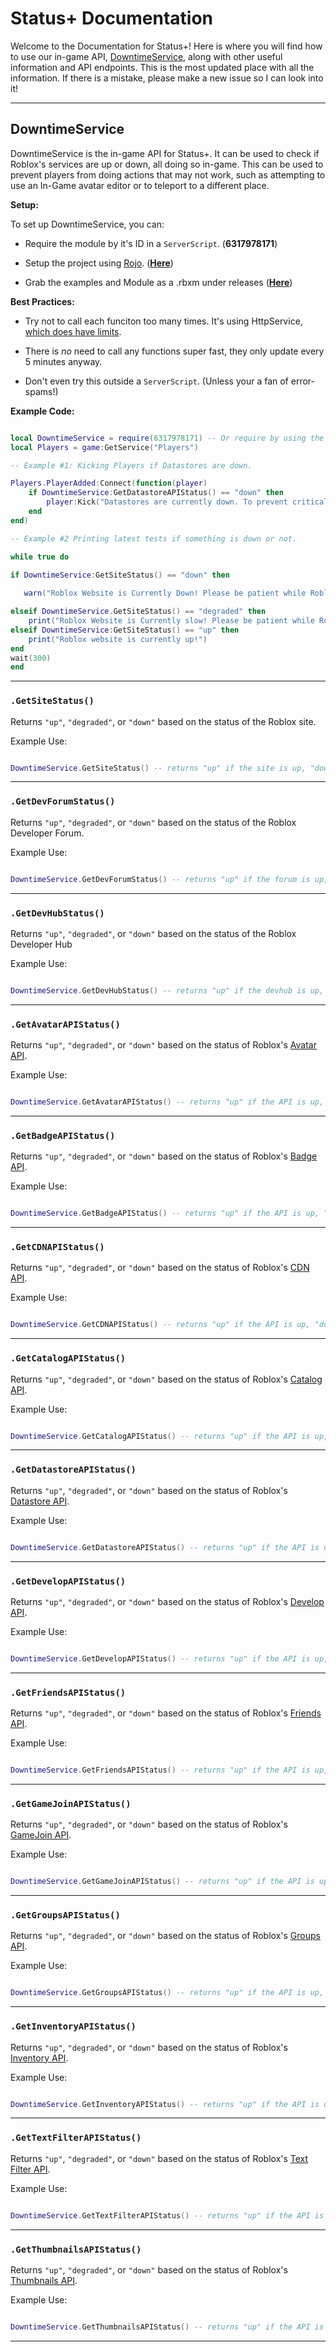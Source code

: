 # Status+ Documentation

Welcome to the Documentation for Status+! Here is where you will find how to use our in-game API, [DowntimeService](https://github.com/Status-Plus/DowntimeService), along with other useful information and API endpoints. This is the most updated place with all the information. If there is a mistake, please make a new issue so I can look into it!

<hr>

## DowntimeService

DowntimeService is the in-game API for Status+. It can be used to check if Roblox's services are up or down, all doing so in-game. This can be used to prevent players from doing actions that may not work, such as attempting to use an In-Game avatar editor or to teleport to a different place. 

**Setup:**

To set up DowntimeService, you can:

* Require the module by it's ID in a `ServerScript`. (**6317978171**)

* Setup the project using [Rojo](https://rojo.space/). (**[Here](https://github.com/Status-Plus/DowntimeService)**)

* Grab the examples and Module as a .rbxm under releases (**[Here](https://github.com/Status-Plus/DowntimeService/releases)**)


**Best Practices:**

* Try not to call each funciton too many times. It's using HttpService, [which does have limits](https://developer.roblox.com/en-us/api-reference/class/HttpService).

* There is *no* need to call any functions super fast, they only update every 5 minutes anyway.

* Don't even try this outside a `ServerScript`. (Unless your a fan of error-spams!)

**Example Code:**

```lua

local DowntimeService = require(6317978171) -- Or require by using the file path. (Requiring by ID is better for quicker updates.)
local Players = game:GetService("Players")

-- Example #1: Kicking Players if Datastores are down.

Players.PlayerAdded:Connect(function(player)
    if DowntimeService:GetDatastoreAPIStatus() == "down" then
        player:Kick("Datastores are currently down. To prevent critical errors we have kicked you. If this issue persits please contact the game owner. =")
    end 
end)

-- Example #2 Printing latest tests if something is down or not. 

while true do
    
if DowntimeService:GetSiteStatus() == "down" then

   warn("Roblox Website is Currently Down! Please be patient while Roblox works on a fix! :)") 

elseif DowntimeService.GetSiteStatus() == "degraded" then
    print("Roblox Website is Currently slow! Please be patient while Roblox works on it! :)")
elseif DowntimeService:GetSiteStatus() == "up" then
    print("Roblox website is currently up!")
end
wait(300)
end

```

<hr>

### `.GetSiteStatus()`

Returns `"up"`, `"degraded"`, or `"down"` based on the status of the Roblox site. 


Example Use:

```lua

DowntimeService.GetSiteStatus() -- returns "up" if the site is up, "down" if the site is down, and "degraded" if the site is slow.

```

<hr>


### `.GetDevForumStatus()`

Returns `"up"`, `"degraded"`, or `"down"` based on the status of the Roblox Developer Forum. 


Example Use:

```lua

DowntimeService.GetDevForumStatus() -- returns "up" if the forum is up, "down" if the forum is down, and "degraded" if the forum is slow.

```

<hr>


### `.GetDevHubStatus()`

Returns `"up"`, `"degraded"`, or `"down"` based on the status of the Roblox Developer Hub 


Example Use:

```lua

DowntimeService.GetDevHubStatus() -- returns "up" if the devhub is up, "down" if the devhub is down, and "degraded" if the devhub is slow.

```

<hr>


### `.GetAvatarAPIStatus()`

Returns `"up"`, `"degraded"`, or `"down"` based on the status of Roblox's [Avatar API](https://avatar.roblox.com/v1/avatar-rules).  


Example Use:

```lua

DowntimeService.GetAvatarAPIStatus() -- returns "up" if the API is up, "down" if the API is down, and "degraded" if the API is slow.

```

<hr>


### `.GetBadgeAPIStatus()`

Returns `"up"`, `"degraded"`, or `"down"` based on the status of Roblox's [Badge API](https://badges.roblox.com/v1/badges/2124548403).  


Example Use:

```lua

DowntimeService.GetBadgeAPIStatus() -- returns "up" if the API is up, "down" if the API is down, and "degraded" if the API is slow.

```

<hr>


### `.GetCDNAPIStatus()`

Returns `"up"`, `"degraded"`, or `"down"` based on the status of Roblox's [CDN API](http://cdnproviders.roblox.com/).  


Example Use:

```lua

DowntimeService.GetCDNAPIStatus() -- returns "up" if the API is up, "down" if the API is down, and "degraded" if the API is slow.

```

<hr>


### `.GetCatalogAPIStatus()`

Returns `"up"`, `"degraded"`, or `"down"` based on the status of Roblox's [Catalog API](https://catalog.roblox.com/v1/bundles/details?bundleIds=192).  


Example Use:

```lua

DowntimeService.GetCatalogAPIStatus() -- returns "up" if the API is up, "down" if the API is down, and "degraded" if the API is slow.

```

<hr>


### `.GetDatastoreAPIStatus()`

Returns `"up"`, `"degraded"`, or `"down"` based on the status of Roblox's [Datastore API](https://gamepersistence.roblox.com/).  


Example Use:

```lua

DowntimeService.GetDatastoreAPIStatus() -- returns "up" if the API is up, "down" if the API is down, and "degraded" if the API is slow.

```

<hr>


### `.GetDevelopAPIStatus()`

Returns `"up"`, `"degraded"`, or `"down"` based on the status of Roblox's [Develop API](https://develop.roblox.com/v1/toolbox/items?category=Hat&keyword=Hat).  


Example Use:

```lua

DowntimeService.GetDevelopAPIStatus() -- returns "up" if the API is up, "down" if the API is down, and "degraded" if the API is slow.

```

<hr>


### `.GetFriendsAPIStatus()`

Returns `"up"`, `"degraded"`, or `"down"` based on the status of Roblox's [Friends API](https://friends.roblox.com/v1/metadata).  


Example Use:

```lua

DowntimeService.GetFriendsAPIStatus() -- returns "up" if the API is up, "down" if the API is down, and "degraded" if the API is slow.

```

<hr>


### `.GetGameJoinAPIStatus()`

Returns `"up"`, `"degraded"`, or `"down"` based on the status of Roblox's [GameJoin API](http://gamejoin.roblox.com/).  


Example Use:

```lua

DowntimeService.GetGameJoinAPIStatus() -- returns "up" if the API is up, "down" if the API is down, and "degraded" if the API is slow.

```

<hr>


### `.GetGroupsAPIStatus()`

Returns `"up"`, `"degraded"`, or `"down"` based on the status of Roblox's [Groups API](https://groups.roblox.com/v1/groups/configuration/metadata).  


Example Use:

```lua

DowntimeService.GetGroupsAPIStatus() -- returns "up" if the API is up, "down" if the API is down, and "degraded" if the API is slow.

```

<hr>


### `.GetInventoryAPIStatus()`

Returns `"up"`, `"degraded"`, or `"down"` based on the status of Roblox's [Inventory API](https://inventory.roblox.com/v1/users/82738847/assets/collectibles?limit=10&sortOrder=Asc).  


Example Use:

```lua

DowntimeService.GetInventoryAPIStatus() -- returns "up" if the API is up, "down" if the API is down, and "degraded" if the API is slow.

```

<hr>


### `.GetTextFilterAPIStatus()`

Returns `"up"`, `"degraded"`, or `"down"` based on the status of Roblox's [Text Filter API](http://textfilter.roblox.com/).  


Example Use:

```lua

DowntimeService.GetTextFilterAPIStatus() -- returns "up" if the API is up, "down" if the API is down, and "degraded" if the API is slow.

```

<hr>


### `.GetThumbnailsAPIStatus()`

Returns `"up"`, `"degraded"`, or `"down"` based on the status of Roblox's [Thumbnails API](https://thumbnails.roblox.com/v1/assets?assetIds=82738847&format=Png&isCircular=false&size=30x30).  


Example Use:

```lua

DowntimeService.GetThumbnailsAPIStatus() -- returns "up" if the API is up, "down" if the API is down, and "degraded" if the API is slow.

```

<hr>
